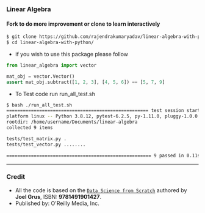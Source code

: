 ### Linear Algebra

#### Fork to do more improvement or clone to learn interactively

```bash
$ git clone https://github.com/rajendrakumaryadav/linear-algebra-with-python.git
$ cd linear-algebra-with-python/

```

* if you wish to use this package please follow

```python
from linear_algebra import vector

mat_obj = vector.Vector()
assert mat_obj.subtract([1, 2, 3], [4, 5, 6]) == [5, 7, 9]
```

* To Test code run run_all_test.sh

```bash
$ bash ./run_all_test.sh
==================================================== test session starts ====================================================
platform linux -- Python 3.8.12, pytest-6.2.5, py-1.11.0, pluggy-1.0.0
rootdir: /home/username/Documents/linear-algebra
collected 9 items                                                                                                           

tests/test_matrix.py .                                                                                                [ 11%]
tests/test_vector.py ........                                                                                         [100%]

===================================================== 9 passed in 0.11s =====================================================
```

---
### Credit
- All the code is based on the [`Data Science from Scratch`](https://www.oreilly.com/library/view/data-science-from/9781491901410/) authored by __Joel Grus__, ISBN: **9781491901427**.
- Published by: O'Reilly Media, Inc.

